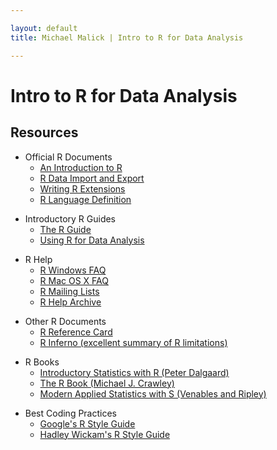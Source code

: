```yaml
---

layout: default
title: Michael Malick | Intro to R for Data Analysis

---
```

 

# Intro to R for Data Analysis



## Resources

* Official R Documents
  - [An Introduction to R][R1]
  - [R Data Import and Export][R2]
  - [Writing R Extensions][R3]
  - [R Language Definition][R4]

[R1]: http://cran.r-project.org/doc/manuals/R-intro.pdf
[R2]: http://cran.r-project.org/doc/manuals/R-data.pdf
[R3]: http://cran.r-project.org/doc/manuals/R-exts.pdf
[R4]: http://cran.r-project.org/doc/manuals/R-lang.pdf


* Introductory R Guides
    - [The R Guide][R5]
    - [Using R for Data Analysis][R6]

[R5]: http://cran.r-project.org/doc/contrib/Owen-TheRGuide.pdf
[R6]: http://maths-people.anu.edu.au/~johnm/r/usingR.pdf


* R Help
    - [R Windows FAQ][R7]
    - [R Mac OS X FAQ][R8]
    - [R Mailing Lists][R9]
    - [R Help Archive][R10]

[R7]:  http://cran.r-project.org/bin/windows/base/rw-FAQ.html 
[R8]:  http://cran.r-project.org/bin/macosx/RMacOSX-FAQ.html
[R9]:  https://stat.ethz.ch/mailman/listinfo
[R10]: http://tolstoy.newcastle.edu.au/R/ 


* Other R Documents
    - [R Reference Card][R11]
    - [R Inferno (excellent summary of R limitations)][R12]

[R11]: http://cran.r-project.org/doc/contrib/Short-refcard.pdf
[R12]: http://www.burns-stat.com/pages/Tutor/R_inferno.pdf


* R Books
    - [Introductory Statistics with R (Peter Dalgaard)][R13]
    - [The R Book (Michael J. Crawley)][R14]
    - [Modern Applied Statistics with S (Venables and Ripley)][R15]

[R13]: http://www.amazon.com/Introductory-Statistics-R-Computing/dp/0387790535/ref=sr_1_2?s=books&ie=UTF8&qid=1335711952&sr=1-2
[R14]: http://www.amazon.com/The-Book-Michael-J-Crawley/dp/0470510242/ref=sr_1_1?ie=UTF8&qid=1335711847&sr=8-1
[R15]: http://www.amazon.com/Modern-Applied-Statistics-Computing/dp/1441930086/ref=sr_1_1?s=books&ie=UTF8&qid=1335711952&sr=1-1


* Best Coding Practices
    - [Google's R Style Guide][R16]
    - [Hadley Wickam's R Style Guide][R17]

[R16]: http://google-styleguide.googlecode.com/svn/trunk/Rguide.xml
[R17]: https://github.com/hadley/devtools/wiki/Style
